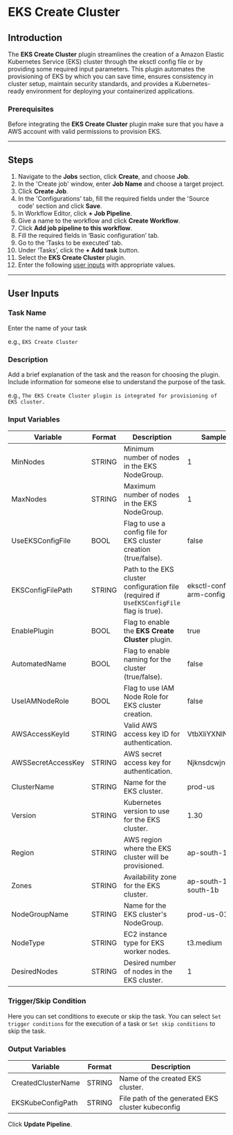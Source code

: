 # EKS Create Cluster

## Introduction

The **EKS Create Cluster** plugin streamlines the creation of a Amazon Elastic Kubernetes Service (EKS) cluster through the eksctl config file or by providing some required input parameters. This plugin automates the provisioning of EKS by which you can save time, ensures consistency in cluster setup, maintain security standards, and provides a Kubernetes-ready environment for deploying your containerized applications.

### Prerequisites

Before integrating the **EKS Create Cluster** plugin make sure that you have a AWS account with valid permissions to provision EKS.

***

## Steps

1. Navigate to the **Jobs** section, click **Create**, and choose **Job**.
2. In the 'Create job' window, enter **Job Name** and choose a target project.
3. Click **Create Job**.
4. In the 'Configurations' tab, fill the required fields under the 'Source code' section and click **Save**.
5. In Workflow Editor, click **+ Job Pipeline**.
6. Give a name to the workflow and click **Create Workflow**.
7. Click **Add job pipeline to this workflow**.
8. Fill the required fields in ‘Basic configuration’ tab.
9. Go to the ‘Tasks to be executed’ tab.
10. Under ‘Tasks’, click the **+ Add task** button.
11. Select the **EKS Create Cluster** plugin.
12. Enter the following [user inputs](eks-create-cluster.md#user-inputs) with appropriate values.

***

## User Inputs

### Task Name

Enter the name of your task

e.g., `EKS Create Cluster`

### Description

Add a brief explanation of the task and the reason for choosing the plugin. Include information for someone else to understand the purpose of the task.

e.g., `The EKS Create Cluster plugin is integrated for provisioning of EKS cluster.`

### Input Variables

| Variable           | Format | Description                                                                               | Sample Value                       |
| ------------------ | ------ | ----------------------------------------------------------------------------------------- | ---------------------------------- |
| MinNodes           | STRING | Minimum number of nodes in the EKS NodeGroup.                                             | 1                                  |
| MaxNodes           | STRING | Maximum number of nodes in the EKS NodeGroup.                                             | 1                                  |
| UseEKSConfigFile   | BOOL   | Flag to use a config file for EKS cluster creation (true/false).                          | false                              |
| EKSConfigFilePath  | STRING | Path to the EKS cluster configuration file (required if `UseEKSConfigFile` flag is true). | eksctl-configs/eks-arm-config.yaml |
| EnablePlugin       | BOOL   | Flag to enable the **EKS Create Cluster** plugin.                                         | true                               |
| AutomatedName      | BOOL   | Flag to enable naming for the cluster (true/false).                                       | false                              |
| UseIAMNodeRole     | BOOL   | Flag to use IAM Node Role for EKS cluster creation.                                       | false                              |
| AWSAccessKeyId     | STRING | Valid AWS access key ID for authentication.                                               | VtbXliYXNlNjR2YWx1                 |
| AWSSecretAccessKey | STRING | AWS secret access key for authentication.                                                 | Njknsdcwjnchwjn34nk                |
| ClusterName        | STRING | Name for the EKS cluster.                                                                 | prod-us                            |
| Version            | STRING | Kubernetes version to use for the EKS cluster.                                            | 1.30                               |
| Region             | STRING | AWS region where the EKS cluster will be provisioned.                                     | ap-south-1                         |
| Zones              | STRING | Availability zone for the EKS cluster.                                                    | ap-south-1a,ap-south-1b            |
| NodeGroupName      | STRING | Name for the EKS cluster's NodeGroup.                                                     | prod-us-01                         |
| NodeType           | STRING | EC2 instance type for EKS worker nodes.                                                   | t3.medium                          |
| DesiredNodes       | STRING | Desired number of nodes in the EKS cluster.                                               | 1                                  |

### Trigger/Skip Condition

Here you can set conditions to execute or skip the task. You can select `Set trigger conditions` for the execution of a task or `Set skip conditions` to skip the task.

### Output Variables

| Variable           | Format | Description                                       |
| ------------------ | ------ | ------------------------------------------------- |
| CreatedClusterName | STRING | Name of the created EKS cluster.                  |
| EKSKubeConfigPath  | STRING | File path of the generated EKS cluster kubeconfig |

Click **Update Pipeline**.
